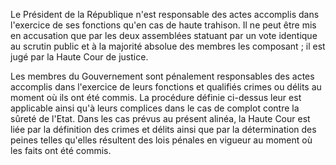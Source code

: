 Le Président de la République n'est responsable des actes accomplis dans l'exercice de ses fonctions qu'en cas de haute trahison. Il ne peut être mis en accusation que par les deux assemblées statuant par un vote identique au scrutin public et à la majorité absolue des membres les composant ; il est jugé par la Haute Cour de justice.

Les membres du Gouvernement sont pénalement responsables des actes accomplis dans l'exercice de leurs fonctions et qualifiés crimes ou délits au moment où ils ont été commis. La procédure définie ci-dessus leur est applicable ainsi qu'à leurs complices dans le cas de complot contre la sûreté de l'Etat. Dans les cas prévus au présent alinéa, la Haute Cour est liée par la définition des crimes et délits ainsi que par la détermination des peines telles qu'elles résultent des lois pénales en vigueur au moment où les faits ont été commis.
